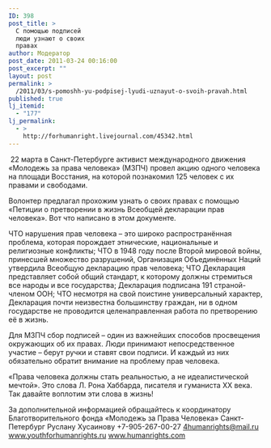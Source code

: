 ```yaml
---
ID: 398
post_title: >
  С помощью подписей
  люди узнают о своих
  правах
author: Модератор
post_date: 2011-03-24 00:16:00
post_excerpt: ""
layout: post
permalink: >
  /2011/03/s-pomoshh-yu-podpisej-lyudi-uznayut-o-svoih-pravah.html
published: true
lj_itemid:
  - "177"
lj_permalink:
  - >
    http://forhumanright.livejournal.com/45342.html
---
```

&nbsp;22 марта в Санкт-Петербурге активист международного движения &laquo;Молодежь за права человека&raquo; (МЗПЧ) провел акцию одного человека на площади Восстания, на которой познакомил 125 человек с их правами и свободами.

Волонтер предлагал прохожим узнать о своих правах с помощью &laquo;Петиции о претворении в жизнь Всеобщей декларации прав человека&raquo;. Вот что написано в этом документе.

ЧТО нарушения прав человека &ndash; это широко распространённая проблема, которая порождает этнические, национальные и религиозные конфликты; 
ЧТО в 1948 году после Второй мировой войны, принесшей множество разрушений, Организация Объединённых Наций утвердила Всеобщую декларацию прав человека; 
ЧТО Декларация представляет собой общий стандарт, к которому должны стремиться все народы и все государства; Декларация подписана 191 страной-членом ООН; 
ЧТО несмотря на свой поистине универсальный характер, Декларация почти неизвестна большинству граждан, ни в одном государстве не проводится целенаправленная работа по претворению её в жизнь.

Для МЗПЧ сбор подписей &ndash; один из важнейших способов просвещения окружающих об их правах. Люди принимают непосредственное участие &ndash; берут ручки и ставят свои подписи. И каждый из них обязательно обратит внимание на проблему прав человека.

&laquo;Права человека должны стать реальностью, а не идеалистической мечтой&raquo;. Это слова Л. Рона Хаббарда, писателя и гуманиста ХХ века. Так давайте воплотим эти слова в жизнь!

За дополнительной информацией обращайтесь к координатору
Благотворительного фонда &laquo;Молодежь за Права Человека&raquo; Санкт-Петербург
Руслану Хусаинову
+7-905-267-00-27
4humanrights@mail.ru
www.youthforhumanrights.ru
www.humanrights.com